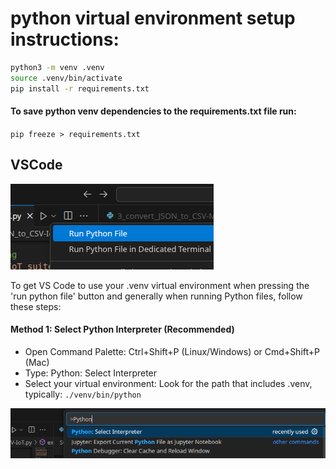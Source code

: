 # python virtual environment setup instructions:

``` bash
python3 -m venv .venv
source .venv/bin/activate
pip install -r requirements.txt
```

#### To save python venv dependencies to the requirements.txt file run:

`pip freeze > requirements.txt`

## VSCode
![Run python file button](../imgs/python-run_python_file.png)

To get VS Code to use your .venv virtual environment when pressing the 'run python file' button and generally when running Python files, follow these steps:

#### Method 1: Select Python Interpreter (Recommended)
- Open Command Palette: Ctrl+Shift+P (Linux/Windows) or Cmd+Shift+P (Mac)
- Type: Python: Select Interpreter
- Select your virtual environment: Look for the path that includes .venv, typically:
`./venv/bin/python`

![Select python interpreter from command palette](../imgs/python-select_interpreter.png)